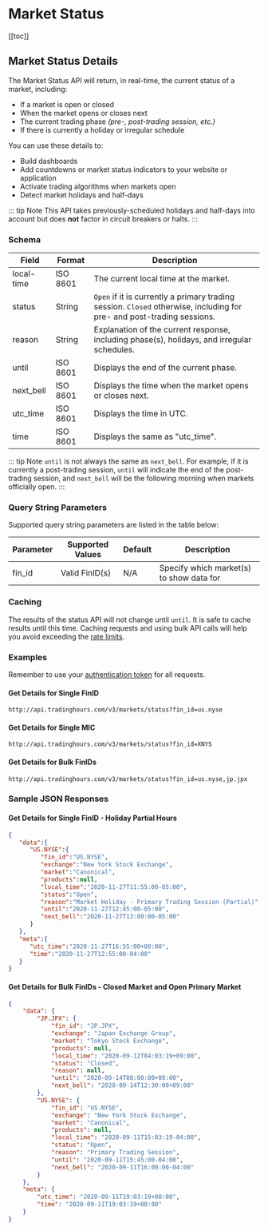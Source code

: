 # Market Status

[[toc]]

## Market Status Details
The Market Status API will return, in real-time, the current status of a market, including:
- If a market is open or closed
- When the market opens or closes next
- The current trading phase _(pre-, post-trading session, etc.)_
- If there is currently a holiday or irregular schedule

You can use these details to:
- Build dashboards
- Add countdowns or market status indicators to your website or application
- Activate trading algorithms when markets open
- Detect market holidays and half-days

::: tip Note
This API takes previously-scheduled holidays and half-days into account but does **not** factor in circuit breakers or halts.
:::

### Schema
| Field | Format | Description |
| ------------- | ------------- | --------- |
| local-time | ISO 8601 | The current local time at the market. |
| status | String | `Open` if it is currently a primary trading session. `Closed` otherwise, including for pre- and post-trading sessions. |
| reason | String | Explanation of the current response, including phase(s), holidays, and irregular schedules. |
| until | ISO 8601 | Displays the end of the current phase. |
| next_bell | ISO 8601 | Displays the time when the market opens or closes next. |
| utc_time | ISO 8601 | Displays the time in UTC. |
| time | ISO 8601 | Displays the same as "utc_time". |


::: tip Note
`until` is not always the same as `next_bell`. For example, if it is currently a post-trading session, `until` will indicate the end of the post-trading session, and `next_bell` will be the following morning when markets officially open.
:::

### Query String Parameters
Supported query string parameters are listed in the table below:

| Parameter | Supported Values | Default | Description |
| ------------- | ------------- | --------- | --------- |
| fin_id | Valid FinID(s) | N/A | Specify which market(s) to show data for |

### Caching

The results of the status API will not change until `until`.
It is safe to cache results until this time.
Caching requests and using bulk API calls will help you avoid exceeding the [rate limits](../api-details.md#rate-limits).

### Examples
Remember to use your [authentication token](../authentication.md) for all requests.

#### Get Details for Single FinID

```
http://api.tradinghours.com/v3/markets/status?fin_id=us.nyse
```
#### Get Details for Single MIC
```
http://api.tradinghours.com/v3/markets/status?fin_id=XNYS
```

#### Get Details for Bulk FinIDs

```
http://api.tradinghours.com/v3/markets/status?fin_id=us.nyse,jp.jpx
```

### Sample JSON Responses

#### Get Details for Single FinID - Holiday Partial Hours
``` json
{
   "data":{
      "US.NYSE":{
         "fin_id":"US.NYSE",
         "exchange":"New York Stock Exchange",
         "market":"Canonical",
         "products":null,
         "local_time":"2020-11-27T11:55:00-05:00",
         "status":"Open",
         "reason":"Market Holiday - Primary Trading Session (Partial)",
         "until":"2020-11-27T12:45:00-05:00",
         "next_bell":"2020-11-27T13:00:00-05:00"
      }
   },
   "meta":{
      "utc_time":"2020-11-27T16:55:00+00:00",
      "time":"2020-11-27T12:55:00-04:00"
   }
}
```

#### Get Details for Bulk FinIDs - Closed Market and Open Primary Market
```json
{
    "data": {
        "JP.JPX": {
            "fin_id": "JP.JPX",
            "exchange": "Japan Exchange Group",
            "market": "Tokyo Stock Exchange",
            "products": null,
            "local_time": "2020-09-12T04:03:19+09:00",
            "status": "Closed",
            "reason": null,
            "until": "2020-09-14T08:00:00+09:00",
            "next_bell": "2020-09-14T12:30:00+09:00"
        },
        "US.NYSE": {
            "fin_id": "US.NYSE",
            "exchange": "New York Stock Exchange",
            "market": "Canonical",
            "products": null,
            "local_time": "2020-09-11T15:03:19-04:00",
            "status": "Open",
            "reason": "Primary Trading Session",
            "until": "2020-09-11T15:45:00-04:00",
            "next_bell": "2020-09-11T16:00:00-04:00"
        }
    },
    "meta": {
        "utc_time": "2020-09-11T19:03:19+00:00",
        "time": "2020-09-11T19:03:19+00:00"
    }
}
```
